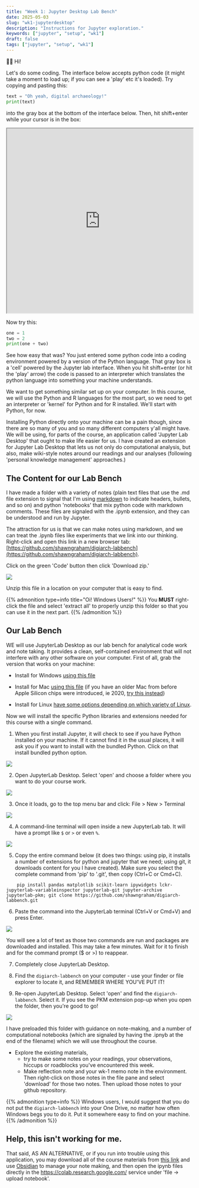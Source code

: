 ```yaml
---
title: "Week 1: Jupyter Desktop Lab Bench"
date: 2025-05-03
slug: "wk1-jupyterdesktop"
description: "Instructions for Jupyter exploration."
keywords: ["jupyter", "setup", "wk1"]
draft: false
tags: ["jupyter", "setup", "wk1"]
---
```

👋🏻 Hi!

Let's do some coding. The interface below accepts python code (it might take a moment to load up; if you can see a 'play' etc it's loaded). Try copying and pasting this:

```python
text = "Oh yeah, digital archaeology!"
print(text)
```
into the gray box at the bottom of the interface below. Then, hit shift+enter while your cursor is in the box:

<iframe
  src="https://jupyterlite.github.io/demo/repl/index.html?toolbar=1&kernel=python&showBanner=0"
  width="100%"
  height="500px"
></iframe>

Now try this:
```python
one = 1
two = 2
print(one + two)
```

See how easy that was? You just entered some python code into a coding environment powered by a version of the Python language. That gray box is a 'cell' powered by the Jupyter lab interface. When you hit shift+enter (or hit the 'play' arrow) the code is passed to an interpreter which translates the python language into something your machine understands.

We want to get something similar set up on your computer. In this course, we will use the Python and R languages for the most part, so we need to get an interpreter or 'kernel' for Python and for R installed. We'll start with Python, for now. 

Installing Python directly onto your machine can be a pain though, since there are so many of you and so many different computers y'all might have. We will be using, for parts of the course, an application called 'Jupyter Lab Desktop' that ought to make life easier for us. I have created an extension for Jupyter Lab Desktop that lets us not only do computational analysis, but also, make wiki-style notes around our readings and our analyses (following 'personal knowledge management' approaches.)

## The Content for our Lab Bench

I have made a folder with a variety of notes (plain text files that use the .md file extension to signal that I'm using [markdown](https://www.markdownguide.org/cheat-sheet/) to indicate headers, bullets, and so on) and python 'notebooks' that mix python code with markdown comments. These files are signaled with the .ipynb extension, and they can be understood and run by Jupyter. 

The attraction for us is that we can make notes using markdown, and we can treat the .ipynb files like experiments that we link into our thinking. Right-click and open this link in a new browser tab: [https://github.com/shawngraham/digiarch-labbench](https://github.com/shawngraham/digiarch-labbench).

Click on the green 'Code' button then click 'Download zip.'

![](/docs/support/images/jdl/lb.png) 

Unzip this file in a location on your computer that is easy to find.

{{% admonition type=info title="Oi! Windows Users!" %}}
You **MUST** right-click the file and select 'extract all' to properly unzip this folder so that you can use it in the next part.
{{% /admonition %}}

## Our Lab Bench

WE will use JupyterLab Desktop as our lab bench for analytical code work and note taking. It provides a clean, self-contained environment that will not interfere with any other software on your computer. First of all, grab the version that works on your machine:

+ Install for Windows [using this file](https://github.com/jupyterlab/jupyterlab-desktop/releases/latest/download/JupyterLab-Setup-Windows-x64.exe)

+ Install for Mac [using this file](https://github.com/jupyterlab/jupyterlab-desktop/releases/latest/download/JupyterLab-Setup-macOS-arm64.dmg) (if you have an older Mac from before Apple Silicon chips were introduced, ie 2020, [try this instead](https://github.com/jupyterlab/jupyterlab-desktop/releases/latest/download/JupyterLab-Setup-macOS-x64.dmg))

+ Install for Linux [have some options depending on which variety of Linux](https://github.com/jupyterlab/jupyterlab-desktop).

Now we will install the specific Python libraries and extensions needed for this course with a single command.

1. When you first install Jupyter, it will check to see if you have Python installed on your machine. If it cannot find it in the usual places, it will ask you if you want to install with the bundled Python. Click on that install bundled python option.

![](/docs/support/images/jdl/jdl0.png)

2. Open JupyterLab Desktop. Select 'open' and choose a folder where you want to do your course work.

![](/docs/support/images/jdl/jdl1.png) 

3. Once it loads, go to the top menu bar and click: File > New > Terminal

![](/docs/support/images/jdl/jdl2.png)

4. A command-line terminal will open inside a new JupyterLab tab. It will have a prompt like `$` or `>` or even `%`.

![](/docs/support/images/jdl/jdl3.png)

5. Copy the entire command below (it does two things: using pip, it installs a number of extensions for python and jupyter that we need; using git, it downloads content for you I have created). Make sure you select the complete command from 'pip' to '.git', then copy (Ctrl+C or Cmd+C). 

```     
    pip install pandas matplotlib scikit-learn ipywidgets lckr-jupyterlab-variableinspector jupyterlab-git jupyter-archive jupyterlab-pkm; git clone https://github.com/shawngraham/digiarch-labbench.git
```

6. Paste the command into the JupyterLab terminal (Ctrl+V or Cmd+V) and press Enter.

![](/docs/support/images/jdl/jdl4.png)

You will see a lot of text as those two commands are run and packages are downloaded and installed. This may take a few minutes. Wait for it to finish and for the command prompt ($ or >) to reappear.

7. Completely close JupyterLab Desktop. 

8. Find the `digiarch-labbench` on your computer - use your finder or file explorer to locate it, and REMEMBER WHERE YOU'VE PUT IT!
  
9. Re-open JupyterLab Desktop. Select 'open' and find the  `digiarch-labbench`. Select it. If you see the PKM extension pop-up when you open the folder, then you're good to go!

![](/docs/support/images/jdl/jdl5.png)

I have preloaded this folder with guidance on note-making, and a number of computational notebooks (which are signaled by having the .ipnyb at the end of the filename) which we will use throughout the course.

- Explore the existing materials, 
  - try to make some notes on your readings, your observations, hiccups or roadblocks you've encountered this week. 
  - Make reflection note and your wk-1 memo note in the environment. Then right-click on those notes in the file pane and select 'download' for those two notes. Then upload those notes to your github repository.

{{% admonition type=info %}}
Windows users, I would suggest that you do not put the `digiarch-labbench` into your One Drive, no matter how often Windows begs you to do it. Put it somewhere easy to find on your machine. 
{{% /admonition %}}

## Help, this isn't working for me. 

That said, AS AN ALTERNATIVE, or if you run into trouble using this application, you may download all of the course materials from [this link](https://github.com/shawngraham/digiarch-labbench/archive/refs/heads/main.zip) and use [Obsidian](https://obsidian.md) to manage your note making, and then open the ipynb files directly in the https://colab.research.google.com/ service under 'file -> upload notebook'.
